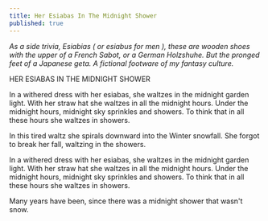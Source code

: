 ```yaml
---
title: Her Esiabas In The Midnight Shower
published: true
---
```

<i>As a side trivia, Esiabias ( or esiabus for men ), these are wooden shoes with the upper of a French Sabot, or a German Holzshuhe. But the pronged feet of a Japanese geta. A fictional footware of my fantasy culture.</i>

HER ESIABAS IN THE MIDNIGHT SHOWER

In a withered dress with
her esiabas, she waltzes
in the midnight garden light.
With her straw hat she waltzes in all the midnight hours.
Under the midnight hours, midnight sky sprinkles and showers.
To think that in all these hours she waltzes in showers.

In this tired waltz
she spirals downward into
the Winter snowfall.
She forgot to break her
fall, waltzing in the showers.

In a withered dress with
her esiabas, she waltzes
in the midnight garden light.
With her straw hat she waltzes in all the midnight hours.
Under the midnight hours, midnight sky sprinkles and showers.
To think that in all these hours she waltzes in showers.

Many years have been, since there was
a midnight shower that wasn't snow.
